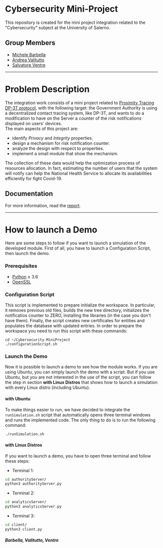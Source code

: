 # Cybersecurity Mini-Project
This repository is created for the mini project integration related to the "Cybersecurity" subject at the University of Salerno. 

## Group Members
* [Michele Barbella](https://github.com/michelebarbella)
* [Andrea Valitutto](https://github.com/andrewvali)
* [Salvatore Ventre](https://github.com/salventre)
___
# Problem Description
The integration work consists of a mini project related to [Proximity Tracing DP-3T protocol](https://github.com/DP-3T/documents), with the following target: the Government Authority is using a decentralized contact tracing system, like DP-3T, and wants to do a modification to have on the Server a counter of the risk notifications displayed on users' devices.</br>
The main aspects of this project are:
* identify *Privacy* and *Integrity* properties.
* design a mechanism for risk notification counter.
* analyze the design with respect to properties.
* implement a small module that show the mechanism.

The collection of these data would help the optimization process of resources allocation. In fact, estimating the number of users that the system will notify can help the National Health Service to allocate its availabilities efficiently for fight Covid-19.

## Documentation
For more information, read the [report](https://github.com/unisa-project-barbella-valitutto-ventre/Cybersecurity-MiniProject/tree/main/doc).
___
# How to launch a Demo
Here are some steps to follow if you want to launch a simulation of the developed module. First of all, you have to launch a Configuration Script, then launch the demo.

### Prerequisites
*   [Python](https://www.python.org/downloads/) ≥ 3.6
*   [OpenSSL](https://www.openssl.org/source/)

### Configuration Script
This script is implemented to prepare initialize the workspace. In particular, it removes previous old files, builds the new tree directory, initializes the notificatios counter to ZERO, installing the libraries (in the case you don't have them). Finally, the script creates new certificates for entities and populates the database with updated entries. In order to prepare the workspace you need to run this script with these commands:
```shell
cd ~/Cybersecurity-MiniProject
./configurationScript.sh
```

### Launch the Demo
Now it is possible to launch a demo to see how the module works. If you are using Ubuntu, you can simply launch the demo with a script. But if you use Ubuntu, but you are not interested in the use of the script, you can follow the step in section **with Linux Distros** that shows how to launch a simulation with every Linux distro (including Ubuntu).

#### with Ubuntu
To make things easier to run, we have decided to integrate the ```runSimulation.sh``` script that automatically opens three terminal windows and runs the implemented code. The only thing to do is to run the following command:
```bash
./runSimulation.sh
```
#### with Linux Distros
If you want to launch a demo, you have to open three terminal and follow these steps:</br>
* Terminal 1:
```bash
cd authorityServer/
python3 authorityServer.py
```
* Terminal 2:
```bash
cd analyticsServer/
python3 analyticsServer.py
```
* Terminal 3:
```bash
cd client/
python3 client.py
```

##### Barbella, Valitutto, Ventre
